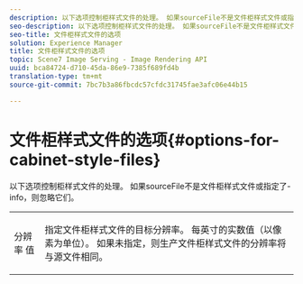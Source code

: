 ```yaml
---
description: 以下选项控制柜样式文件的处理。 如果sourceFile不是文件柜样式文件或指定了-info，则忽略它们。
seo-description: 以下选项控制柜样式文件的处理。 如果sourceFile不是文件柜样式文件或指定了-info，则忽略它们。
seo-title: 文件柜样式文件的选项
solution: Experience Manager
title: 文件柜样式文件的选项
topic: Scene7 Image Serving - Image Rendering API
uuid: bca84724-d710-45da-86e9-7385f689fd4b
translation-type: tm+mt
source-git-commit: 7bc7b3a86fbcdc57cfdc31745fae3afc06e44b15

---
```



# 文件柜样式文件的选项{#options-for-cabinet-style-files}

以下选项控制柜样式文件的处理。 如果sourceFile不是文件柜样式文件或指定了-info，则忽略它们。

<table id="simpletable_332B78DDEB6540708844AB54AE321F9B"> 
 <tr class="strow"> 
  <td class="stentry"> <p><span class="codeph">分辨率 <span class="varname"> 值</span></span> </p> </td> 
  <td class="stentry"> <p>指定文件柜样式文件的目标分辨率。 每英寸的实数值（以像素为单位）。 如果未指定，则生产文件柜样式文件的分辨率将与源文件相同。 </p></td> 
 </tr> 
</table>


